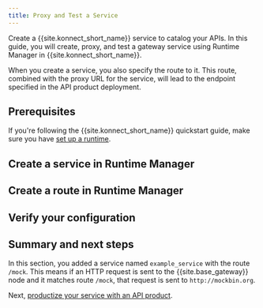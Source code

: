 ```yaml
---
title: Proxy and Test a Service
---
```


Create a {{site.konnect_short_name}} service to catalog your APIs. In this guide, you will create, proxy, and test a gateway service using Runtime Manager in {{site.konnect_short_name}}. 

When you create a service, you also specify the route to it. This route,
combined with the proxy URL for the service, will lead to the endpoint
specified in the API product deployment.

## Prerequisites

If you're following the {{site.konnect_short_name}} quickstart guide,
make sure you have
[set up a runtime](/konnect/getting-started/configure-runtime).

## Create a service in Runtime Manager

<!--add steps here-->

## Create a route in Runtime Manager

<!--add steps here-->

## Verify your configuration

<!--add steps here-->

## Summary and next steps

In this section, you added a service named `example_service` with the route `/mock`. This means if an HTTP
request is sent to the {{site.base_gateway}} node and it matches route `/mock`, that
request is sent to `http://mockbin.org`.

Next, [productize your service with an API product](/konnect/getting-started/configure-service/).
